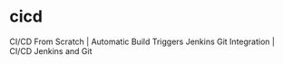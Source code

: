 # cicd
CI/CD From Scratch | Automatic Build Triggers Jenkins Git Integration | CI/CD Jenkins and Git
